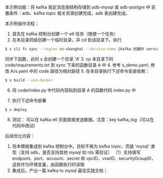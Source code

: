 本示例功能：将 kafka 规定消息按结构存储到 adb-mysql 或 adb-postgre 中
前置条件：adb、kafka topic 相关资源创建完成，adb 表创建完成。

本示例操作流程：
1. 首先在 kafka 控制台创建一个 etl 任务（随便一个任务）
2. 在本目录同级创建一个临时目录，并 cd 到该目录下。执行
```bash
$ s cli fc sync --region cn-shanghai --service-name {kafka 创建的 serviceName} --function-name {kafka 创建的 functionName} --access default
```
同步下函数，此时 s 会创建一个目录 'A'
3. cp 本目录下的 code/requirements.txt 到 sync 下来的函数目录 A 中
4. 参考 s_demo.yaml, 修改 A/s.yaml 中的 code 路径为相对路径
5. 在本目录执行下述命令安装依赖：
```bash
$ s build --use-docker
```
6. 将 code/index.py 中代码内容贴到目录 A 的函数代码 index.py 中

7. 执行下述命令部署
```bash
$ s deploy
```
8. 测试：
可以在 kafka etl 页面直接发送数据。注意：key kafka_log（可以在代码中改动）

后续优化内容：
1. 将本模板集成到 kafka 控制台中。目标不再为 kafka topic，而是 'mysql' 类型（支持 adb，是否支持其他 mysql 如 rds 需验证）
（1）支持填写 endpoint、port、account、secret 和 vpcID、vswID、securityGroupID，这些作为环境变量，由函数执行时读取
2. 集成后，产出一篇 kafka to mysql 最佳实践文档；
